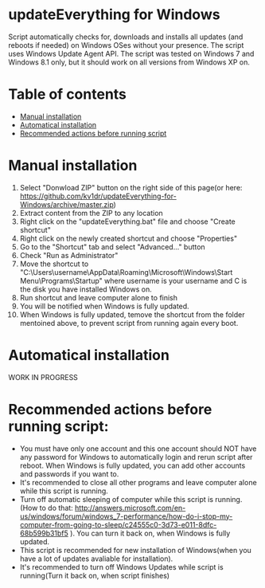 # updateEverything for Windows
Script automatically checks for, downloads and installs all updates (and reboots if needed) on Windows OSes without your presence.
The script uses Windows Update Agent API. The script was tested on Windows 7 and Windows 8.1 only, but it should work on all versions from Windows XP on.
# Table of contents
- [Manual installation](https://github.com/kv1dr/updateEverything-for-Windows/blob/master/README.md#manual-installation)
- [Automatical installation](https://github.com/kv1dr/updateEverything-for-Windows/blob/master/README.md#automatical-installation)
- [Recommended actions before running script](https://github.com/kv1dr/updateEverything-for-Windows/blob/master/README.md#recommended-actions-before-running-script)

# Manual installation
1. Select "Donwload ZIP" button on the right side of this page(or here: https://github.com/kv1dr/updateEverything-for-Windows/archive/master.zip)
2. Extract content from the ZIP to any location
3. Right click on the "updateEverything.bat" file and choose "Create shortcut"
4. Right click on the newly created shortcut and choose "Properties"
5. Go to the "Shortcut" tab and select "Advanced..." button
6. Check "Run as Administrator"
7. Move the shortcut to "C:\Users\username\AppData\Roaming\Microsoft\Windows\Start Menu\Programs\Startup" where username is your username and C is the disk you have installed Windows on.
8. Run shortcut and leave computer alone to finish
9. You will be notified when Windows is fully updated.
10. When Windows is fully updated, temove the shortcut from the folder mentoined above, to prevent script from running again every boot.
# Automatical installation
WORK IN PROGRESS
# Recommended actions before running script:
- You must have only one account and this one account should NOT have any password for Windows to automatically login and rerun script after reboot. When Windows is fully updated, you can add other accounts and passwords if you want to.
- It's recommended to close all other programs and leave computer alone while this script is running.
- Turn off automatic sleeping of computer while this script is running. (How to do that: http://answers.microsoft.com/en-us/windows/forum/windows_7-performance/how-do-i-stop-my-computer-from-going-to-sleep/c24555c0-3d73-e011-8dfc-68b599b31bf5 ). You can turn it back on, when Windows is fully updated.
- This script is recommended for new installation of Windows(when you have a lot of updates avaliable for installation).
- It's recommended to turn off Windows Updates while script is running(Turn it back on, when script finishes)

